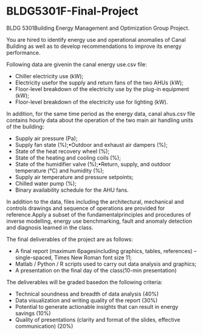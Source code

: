 # BLDG5301F-Final-Project

BLDG 5301Building Energy Management and Optimization
Group Project. 

You are  hired to identify energy use  and  operational anomalies of Canal Building as well as to develop recommendations to improve its energy performance.

Following data are givenin the canal energy use.csv file:
+ Chiller electricity use (kW);
+ Electricity usefor the supply and return fans of the two AHUs (kW);
+ Floor-level breakdown of the electricity use by the plug-in equipment (kW);
+ Floor-level breakdown of the electricity use for lighting (kW).

In addition, for the same time period as the energy data, canal ahus.csv file contains hourly data about the operation of the two main air handling units of the building:
+ Supply air pressure (Pa);
+ Supply fan state (%);•Outdoor and exhaust air dampers (%);
+ State of the heat recovery wheel (%);
+ State of the heating and cooling coils (%);
+ State of the humidifier valve (%);•Return, supply, and outdoor temperature (°C) and humidity (%);
+ Supply air temperature and pressure setpoints;
+ Chilled water pump (%);
+ Binary availability schedule for the AHU fans.

In addition to the data, files including the architectural, mechanical and controls drawings and sequence of operations are provided for reference.Apply   a   subset   of  the   fundamentalprinciples  and   procedures  of  inverse  modelling, energy   use benchmarking, fault and anomaly detection and diagnosis learned in the class. 

The final deliverables of the project are as follows:
+ A final report (maximum 6pagesincluding graphics, tables, references) –single-spaced, Times New Roman font size 11;
+ Matlab / Python / R scripts used to carry out data analysis and graphics;
+ A presentation on the final day of the class(10-min presentation)

The deliverables will be graded basedon the following criteria: 
+ Technical soundness and breadth of data analysis (40%)
+ Data visualization and writing quality of the report (30%)
+ Potential to generate actionable insights that can result in energy savings (10%)
+ Quality of presentations (clarity and format of the slides, effective communication) (20%) 
